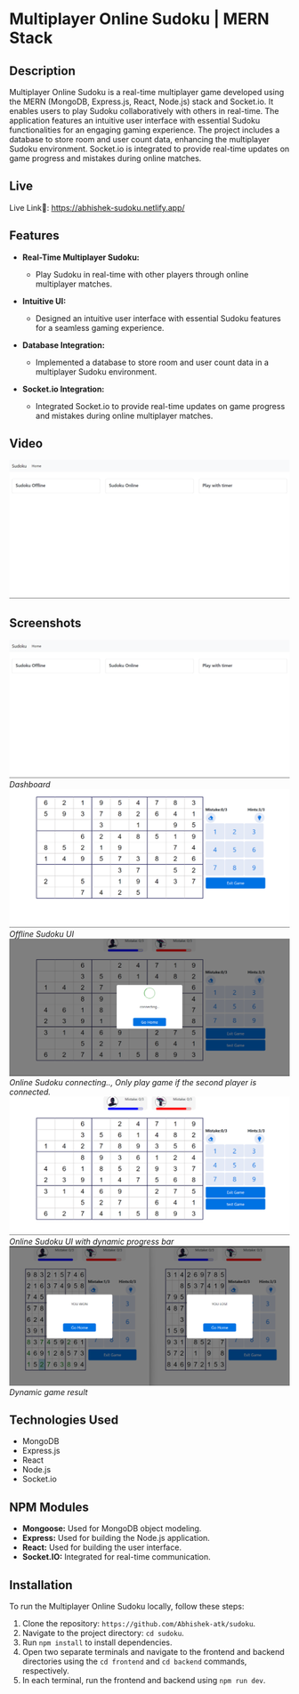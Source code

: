 # Multiplayer Online Sudoku | MERN Stack

## Description
Multiplayer Online Sudoku is a real-time multiplayer game developed using the MERN (MongoDB, Express.js, React, Node.js) stack and Socket.io. It enables users to play Sudoku collaboratively with others in real-time. The application features an intuitive user interface with essential Sudoku functionalities for an engaging gaming experience. The project includes a database to store room and user count data, enhancing the multiplayer Sudoku environment. Socket.io is integrated to provide real-time updates on game progress and mistakes during online matches.

## Live
Live Link🔗: https://abhishek-sudoku.netlify.app/



## Features
- **Real-Time Multiplayer Sudoku:**
  - Play Sudoku in real-time with other players through online multiplayer matches.

- **Intuitive UI:**
  - Designed an intuitive user interface with essential Sudoku features for a seamless gaming experience.

- **Database Integration:**
  - Implemented a database to store room and user count data in a multiplayer Sudoku environment.

- **Socket.io Integration:**
  - Integrated Socket.io to provide real-time updates on game progress and mistakes during online multiplayer matches.

## Video
[![Watch the video](/frontend/src/assets/images/Dashboard.png)](/frontend/src/assets/images/2024-01-20%2013-33-14.mkv)

## Screenshots
![Screenshot 1](/frontend/src/assets/images/Dashboard.png)
*Dashboard*
![Screenshot 2](/frontend/src/assets/images/OfflineSudokuUI.png)
*Offline Sudoku UI*
![Screenshot 3](/frontend/src/assets/images/Connecting.png)
*Online Sudoku connecting.., Only play game if the second player is connected.*
![Screenshot 2](/frontend/src/assets/images/OnlineSudokuUI.png)
*Online Sudoku UI with dynamic progress bar*
![Screenshot 2](/frontend/src/assets/images/result.png)
*Dynamic game result*

## Technologies Used
- MongoDB
- Express.js
- React
- Node.js
- Socket.io

## NPM Modules
- **Mongoose:** Used for MongoDB object modeling.
- **Express:** Used for building the Node.js application.
- **React:** Used for building the user interface.
- **Socket.IO:** Integrated for real-time communication.

## Installation
To run the Multiplayer Online Sudoku locally, follow these steps:
1. Clone the repository: `https://github.com/Abhishek-atk/sudoku`.
2. Navigate to the project directory: `cd sudoku`.
3. Run `npm install` to install dependencies.
4. Open two separate terminals and navigate to the frontend and backend directories using the `cd frontend` and `cd backend` commands, respectively.
5. In each terminal, run the frontend and backend using `npm run dev`.





